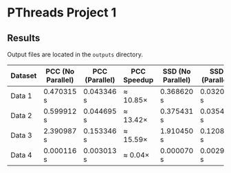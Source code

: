 # PThreads Project 1

## Results

Output files are located in the `outputs` directory.

| Dataset | PCC (No Parallel) | PCC (Parallel) | PCC Speedup | SSD (No Parallel) | SSD (Parallel) | SSD Speedup |
|---------|-------------------|----------------|--------------|-------------------|----------------|--------------|
| Data 1  | 0.470315 s         | 0.043346 s      | ≈ 10.85×     | 0.368620 s         | 0.032088 s      | ≈ 11.49×     |
| Data 2  | 0.599912 s         | 0.044695 s      | ≈ 13.42×     | 0.375431 s         | 0.035430 s      | ≈ 10.59×     |
| Data 3  | 2.390987 s         | 0.153346 s      | ≈ 15.59×     | 1.910450 s         | 0.120845 s      | ≈ 15.81×     |
| Data 4  | 0.000116 s         | 0.003013 s      | ≈ 0.04×      | 0.000070 s         | 0.002931 s      | ≈ 0.02×      |


